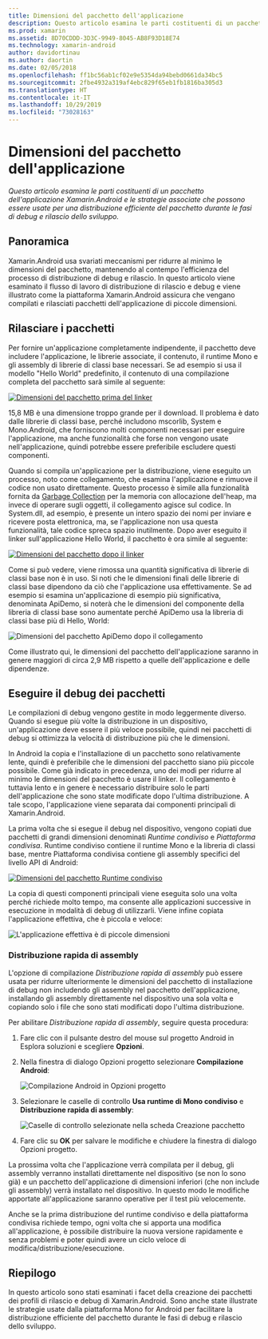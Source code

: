 ```yaml
---
title: Dimensioni del pacchetto dell'applicazione
description: Questo articolo esamina le parti costituenti di un pacchetto dell'applicazione Xamarin.Android e le strategie associate che possono essere usate per una distribuzione efficiente del pacchetto durante le fasi di debug e rilascio dello sviluppo.
ms.prod: xamarin
ms.assetid: 8D70CDDD-3D3C-9949-8045-AB8F93D18E74
ms.technology: xamarin-android
author: davidortinau
ms.author: daortin
ms.date: 02/05/2018
ms.openlocfilehash: ff1bc56ab1cf02e9e5354da94bebd0661da34bc5
ms.sourcegitcommit: 2fbe4932a319af4ebc829f65eb1fb1816ba305d3
ms.translationtype: HT
ms.contentlocale: it-IT
ms.lasthandoff: 10/29/2019
ms.locfileid: "73028163"
---
```

# <a name="application-package-size"></a>Dimensioni del pacchetto dell'applicazione

_Questo articolo esamina le parti costituenti di un pacchetto dell'applicazione Xamarin.Android e le strategie associate che possono essere usate per una distribuzione efficiente del pacchetto durante le fasi di debug e rilascio dello sviluppo._

## <a name="overview"></a>Panoramica

Xamarin.Android usa svariati meccanismi per ridurre al minimo le dimensioni del pacchetto, mantenendo al contempo l'efficienza del processo di distribuzione di debug e rilascio. In questo articolo viene esaminato il flusso di lavoro di distribuzione di rilascio e debug e viene illustrato come la piattaforma Xamarin.Android assicura che vengano compilati e rilasciati pacchetti dell'applicazione di piccole dimensioni.

## <a name="release-packages"></a>Rilasciare i pacchetti

Per fornire un'applicazione completamente indipendente, il pacchetto deve includere l'applicazione, le librerie associate, il contenuto, il runtime Mono e gli assembly di librerie di classi base necessari. Se ad esempio si usa il modello "Hello World" predefinito, il contenuto di una compilazione completa del pacchetto sarà simile al seguente:

[![Dimensioni del pacchetto prima del linker](app-package-size-images/hello-world-package-size-before-linker.png)](app-package-size-images/hello-world-package-size-before-linker.png#lightbox)

15,8 MB è una dimensione troppo grande per il download. Il problema è dato dalle librerie di classi base, perché includono mscorlib, System e Mono.Android, che forniscono molti componenti necessari per eseguire l'applicazione, ma anche funzionalità che forse non vengono usate nell'applicazione, quindi potrebbe essere preferibile escludere questi componenti.

Quando si compila un'applicazione per la distribuzione, viene eseguito un processo, noto come collegamento, che esamina l'applicazione e rimuove il codice non usato direttamente. Questo processo è simile alla funzionalità fornita da [Garbage Collection](~/android/internals/garbage-collection.md) per la memoria con allocazione dell'heap, ma invece di operare sugli oggetti, il collegamento agisce sul codice. In System.dll, ad esempio, è presente un intero spazio dei nomi per inviare e ricevere posta elettronica, ma, se l'applicazione non usa questa funzionalità, tale codice spreca spazio inutilmente. Dopo aver eseguito il linker sull'applicazione Hello World, il pacchetto è ora simile al seguente:

[![Dimensioni del pacchetto dopo il linker](app-package-size-images/hello-world-package-size-after-linker.png)](app-package-size-images/hello-world-package-size-after-linker.png#lightbox)

Come si può vedere, viene rimossa una quantità significativa di librerie di classi base non è in uso. Si noti che le dimensioni finali delle librerie di classi base dipendono da ciò che l'applicazione usa effettivamente. Se ad esempio si esamina un'applicazione di esempio più significativa, denominata ApiDemo, si noterà che le dimensioni del componente della libreria di classi base sono aumentate perché ApiDemo usa la libreria di classi base più di Hello, World:

![Dimensioni del pacchetto ApiDemo dopo il collegamento](app-package-size-images/api-demo-package-size-after-linker.png)

Come illustrato qui, le dimensioni del pacchetto dell'applicazione saranno in genere maggiori di circa 2,9 MB rispetto a quelle dell'applicazione e delle dipendenze.

## <a name="debug-packages"></a>Eseguire il debug dei pacchetti

Le compilazioni di debug vengono gestite in modo leggermente diverso. Quando si esegue più volte la distribuzione in un dispositivo, un'applicazione deve essere il più veloce possibile, quindi nei pacchetti di debug si ottimizza la velocità di distribuzione più che le dimensioni.

In Android la copia e l'installazione di un pacchetto sono relativamente lente, quindi è preferibile che le dimensioni del pacchetto siano più piccole possibile. Come già indicato in precedenza, uno dei modi per ridurre al minimo le dimensioni del pacchetto è usare il linker. Il collegamento è tuttavia lento e in genere è necessario distribuire solo le parti dell'applicazione che sono state modificate dopo l'ultima distribuzione. A tale scopo, l'applicazione viene separata dai componenti principali di Xamarin.Android.

La prima volta che si esegue il debug nel dispositivo, vengono copiati due pacchetti di grandi dimensioni denominati *Runtime condiviso* e *Piattaforma condivisa*. Runtime condiviso contiene il runtime Mono e la libreria di classi base, mentre Piattaforma condivisa contiene gli assembly specifici del livello API di Android:

[![Dimensioni del pacchetto Runtime condiviso](app-package-size-images/shared-runtime-package-size.png)](app-package-size-images/shared-runtime-package-size.png#lightbox)

La copia di questi componenti principali viene eseguita solo una volta perché richiede molto tempo, ma consente alle applicazioni successive in esecuzione in modalità di debug di utilizzarli. Viene infine copiata l'applicazione effettiva, che è piccola e veloce:

![L'applicazione effettiva è di piccole dimensioni](app-package-size-images/hello-world-debug-application-no-link.png)

### <a name="fast-assembly-deployment"></a>Distribuzione rapida di assembly

L'opzione di compilazione *Distribuzione rapida di assembly* può essere usata per ridurre ulteriormente le dimensioni del pacchetto di installazione di debug non includendo gli assembly nel pacchetto dell'applicazione, installando gli assembly direttamente nel dispositivo una sola volta e copiando solo i file che sono stati modificati dopo l'ultima distribuzione.

Per abilitare *Distribuzione rapida di assembly*, seguire questa procedura:

1. Fare clic con il pulsante destro del mouse sul progetto Android in Esplora soluzioni e scegliere **Opzioni**.

2. Nella finestra di dialogo Opzioni progetto selezionare **Compilazione Android**:  

    ![Compilazione Android in Opzioni progetto](app-package-size-images/fastdev0.png)

3. Selezionare le caselle di controllo **Usa runtime di Mono condiviso** e **Distribuzione rapida di assembly**:  

    ![Caselle di controllo selezionate nella scheda Creazione pacchetto](app-package-size-images/fastdev.png)

4. Fare clic su **OK** per salvare le modifiche e chiudere la finestra di dialogo Opzioni progetto.

La prossima volta che l'applicazione verrà compilata per il debug, gli assembly verranno installati direttamente nel dispositivo (se non lo sono già) e un pacchetto dell'applicazione di dimensioni inferiori (che non include gli assembly) verrà installato nel dispositivo. In questo modo le modifiche apportate all'applicazione saranno operative per il test più velocemente.

Anche se la prima distribuzione del runtime condiviso e della piattaforma condivisa richiede tempo, ogni volta che si apporta una modifica all'applicazione, è possibile distribuire la nuova versione rapidamente e senza problemi e poter quindi avere un ciclo veloce di modifica/distribuzione/esecuzione.

## <a name="summary"></a>Riepilogo

In questo articolo sono stati esaminati i facet della creazione dei pacchetti dei profili di rilascio e debug di Xamarin.Android. Sono anche state illustrate le strategie usate dalla piattaforma Mono for Android per facilitare la distribuzione efficiente del pacchetto durante le fasi di debug e rilascio dello sviluppo.
